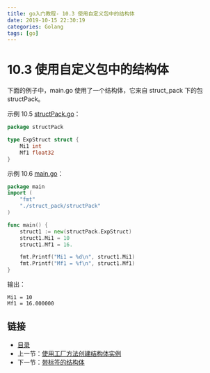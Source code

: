 ```yaml
---
title: go入门教程- 10.3 使用自定义包中的结构体   
date: 2019-10-15 22:30:19   
categories: Golang   
tags: [go]   
---
```

# 10.3 使用自定义包中的结构体

下面的例子中，main.go 使用了一个结构体，它来自 struct_pack 下的包 structPack。

示例 10.5 [structPack.go](examples/chapter_10/struct_pack/structPack.go)：

```go
package structPack

type ExpStruct struct {
    Mi1 int
    Mf1 float32
}
```

示例 10.6 [main.go](examples/chapter_10/main.go)：

```go
package main
import (
    "fmt"
    "./struct_pack/structPack"
)

func main() {
    struct1 := new(structPack.ExpStruct)
    struct1.Mi1 = 10
    struct1.Mf1 = 16.

    fmt.Printf("Mi1 = %d\n", struct1.Mi1)
    fmt.Printf("Mf1 = %f\n", struct1.Mf1)
}
```

输出：

    Mi1 = 10
    Mf1 = 16.000000

## 链接

- [目录](https://blog.zshipu.com/2019/10/15/golang/20191015/directory/)
- 上一节：[使用工厂方法创建结构体实例](file://10.2.md)
- 下一节：[带标签的结构体](file://10.4.md)
